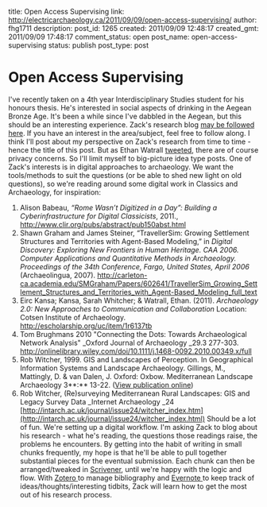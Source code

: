 title: Open Access Supervising
link: http://electricarchaeology.ca/2011/09/09/open-access-supervising/
author: fhg1711
description: 
post_id: 1265
created: 2011/09/09 12:48:17
created_gmt: 2011/09/09 17:48:17
comment_status: open
post_name: open-access-supervising
status: publish
post_type: post

# Open Access Supervising

I've recently taken on a 4th year Interdisciplinary Studies student for his honours thesis. He's interested in social aspects of drinking in the Aegean Bronze Age. It's been a while since I've dabbled in the Aegean, but this should be an interesting experience. Zack's research blog [may be followed here](http://zackbatist.com/). If you have an interest in the area/subject, feel free to follow along. I think I'll post about my perspective on Zack's research from time to time - hence the title of this post. But as Ethan Watrall [tweeted](http://twitter.com/#!/Captain_Primate), there are of course privacy concerns. So I'll limit myself to big-picture idea type posts. One of Zack's interests is in digital approaches to archaeology. We want the tools/methods to suit the questions (or be able to shed new light on old questions), so we're reading around some digital work in Classics and Archaeology, for inspiration: 

  1. Alison Babeau, _“Rome Wasn’t Digitized in a Day”: Building a Cyberinfrastructure for Digital Classicists_, 2011., <http://www.clir.org/pubs/abstract/pub150abst.html>
  2. Shawn Graham and James Steiner, “TravellerSim: Growing Settlement Structures and Territories with Agent-Based Modeling,” in _Digital Discovery: Exploring New Frontiers in Human Heritage. CAA 2006. Computer Applications and Quantitative Methods in Archaeology. Proceedings of the 34th Conference, Fargo, United States, April 2006_ (Archaeolingua, 2007). <http://carleton-ca.academia.edu/SMGraham/Papers/602641/TravellerSim_Growing_Settlement_Structures_and_Territories_with_Agent-Based_Modeling_full_text>
  3. Eirc Kansa; Kansa, Sarah Whitcher; & Watrall, Ethan. (2011). _Archaeology 2.0: New Approaches to Communication and Collaboration_ Location: Cotsen Institute of Archaeology. <http://escholarship.org/uc/item/1r6137tb>
  4. Tom Brughmans 2010 "Connecting the Dots: Towards Archaeological Network Analysis" _Oxford Journal of Archaeology _29.3 277-303. <http://onlinelibrary.wiley.com/doi/10.1111/j.1468-0092.2010.00349.x/full>
  5. Rob Witcher, 1999. GIS and Landscapes of Perception. In Geographical Information Systems and Landscape Archaeology. Gillings, M., Mattingly, D. & van Dalen, J. Oxford: Oxbow. Mediterranean Landscape Archaeology 3**:** 13-22. ([View publication online](http://dro.dur.ac.uk/5297/01/5297.pdf))
  6. Rob Witcher, (Re)surveying Mediterranean Rural Landscapes: GIS and Legacy Survey Data _Internet Archaeology _24 [http://intarch.ac.uk/journal/issue24/witcher_index.htm](http://intarch.ac.uk/journal/issue24/witcher_index.html)
Should be a lot of fun. We're setting up a digital workflow. I'm asking Zack to blog about his research - what he's reading, the questions those readings raise, the problems he encounters. By getting into the habit of writing in small chunks frequently, my hope is that he'll be able to pull together substantial pieces for the eventual submission. Each chunk can then be arranged/tweaked in [Scrivener](http://www.literatureandlatte.com/scrivenerforwindows/), until we're happy with the logic and flow. With [Zotero ](http://zotero.org)to manage bibliography and [Evernote ](http://evernote.com)to keep track of ideas/thoughts/interesting tidbits, Zack will learn how to get the most out of his research process.
